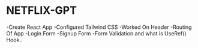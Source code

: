# NETFLIX-GPT
-Create React App
-Configured Tailwind CSS
-Worked On Header
-Routing Of App
-Login Form
-Signup Form
-Form Validation and what is UseRef() Hook..
